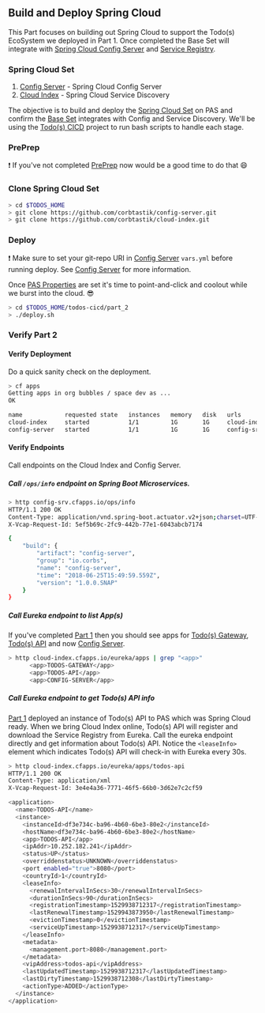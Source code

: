 ## Build and Deploy Spring Cloud   

This Part focuses on building out Spring Cloud to support the Todo(s) EcoSystem we deployed in Part 1.  Once completed the Base Set will integrate with [Spring Cloud Config Server](https://github.com/spring-cloud/spring-cloud-config) and [Service Registry](https://spring.io/blog/2015/01/20/microservice-registration-and-discovery-with-spring-cloud-and-netflix-s-eureka).

### Spring Cloud Set

1. [Config Server](https://github.com/corbtastik/config-server) - Spring Cloud Config Server
2. [Cloud Index](https://github.com/corbtastik/cloud-index) - Spring Cloud Service Discovery

The objective is to build and deploy the [Spring Cloud Set](#spring-cloud-set) on PAS and confirm the [Base Set](/PART_1.md#base-set) integrates with Config and Service Discovery.  We'll be using the [Todo(s) CICD](https://github.com/corbtastik/todos-cicd) project to run bash scripts to handle each stage.

### PrePrep

:heavy_exclamation_mark: If you've not completed [PrePrep](https://github.com/corbtastik/todos-ecosystem/blob/master/PREPREP.md) now would be a good time to do that :smile:

### Clone Spring Cloud Set  

```bash
> cd $TODOS_HOME
> git clone https://github.com/corbtastik/config-server.git
> git clone https://github.com/corbtastik/cloud-index.git
```

### Deploy  

:heavy_exclamation_mark: Make sure to set your git-repo URI in [Config Server]("") ``vars.yml`` before running deploy.  See [Config Server]("") for more information.

Once [PAS Properties](/PREPREP.md#pas-properties) are set it's time to point-and-click and coolout while we burst into the cloud. :sunglasses:

```bash
> cd $TODOS_HOME/todos-cicd/part_2
> ./deploy.sh
```

### Verify Part 2

#### Verify Deployment  

Do a quick sanity check on the deployment.

```bash
> cf apps
Getting apps in org bubbles / space dev as ...
OK

name            requested state   instances   memory   disk   urls
cloud-index     started           1/1         1G       1G     cloud-index.cfapps.io
config-server   started           1/1         1G       1G     config-srv.cfapps.io
```

#### Verify Endpoints  

Call endpoints on the Cloud Index and Config Server.

##### Call ``/ops/info`` endpoint on Spring Boot Microservices.

```bash
> http config-srv.cfapps.io/ops/info
HTTP/1.1 200 OK
Content-Type: application/vnd.spring-boot.actuator.v2+json;charset=UTF-8
X-Vcap-Request-Id: 5ef5b69c-2fc9-442b-77e1-6043abcb7174

{
    "build": {
        "artifact": "config-server",
        "group": "io.corbs",
        "name": "config-server",
        "time": "2018-06-25T15:49:59.559Z",
        "version": "1.0.0.SNAP"
    }
}
```

##### Call Eureka endpoint to list App(s)

If you've completed [Part 1](/PART_1.md) then you should see apps for [Todo(s) Gateway](https://github.com/corbtastik/todos-gateway), [Todo(s) API](https://github.com/corbtastik/todos-api) and now [Config Server](https://github.com/corbtastik/config-server).

```bash
> http cloud-index.cfapps.io/eureka/apps | grep "<app>"  
      <app>TODOS-GATEWAY</app>
      <app>TODOS-API</app>
      <app>CONFIG-SERVER</app>
```

##### Call Eureka endpoint to get Todo(s) API info  

[Part 1](/PART_1.md) deployed an instance of Todo(s) API to PAS which was Spring Cloud ready.  When we bring Cloud Index online, Todo(s) API will register and download the Service Registry from Eureka. Call the eureka endpoint directly and get information about Todo(s) API.  Notice the ``<leaseInfo>`` element which indicates Todo(s) API will check-in with Eureka every 30s.

```bash
> http cloud-index.cfapps.io/eureka/apps/todos-api
HTTP/1.1 200 OK
Content-Type: application/xml
X-Vcap-Request-Id: 3e4e4a36-7771-46f5-66b0-3d62e7c2cf59

<application>
  <name>TODOS-API</name>
  <instance>
    <instanceId>df3e734c-ba96-4b60-6be3-80e2</instanceId>
    <hostName>df3e734c-ba96-4b60-6be3-80e2</hostName>
    <app>TODOS-API</app>
    <ipAddr>10.252.182.241</ipAddr>
    <status>UP</status>
    <overriddenstatus>UNKNOWN</overriddenstatus>
    <port enabled="true">8080</port>
    <countryId>1</countryId>
    <leaseInfo>
      <renewalIntervalInSecs>30</renewalIntervalInSecs>
      <durationInSecs>90</durationInSecs>
      <registrationTimestamp>1529938712317</registrationTimestamp>
      <lastRenewalTimestamp>1529943873950</lastRenewalTimestamp>
      <evictionTimestamp>0</evictionTimestamp>
      <serviceUpTimestamp>1529938712317</serviceUpTimestamp>
    </leaseInfo>
    <metadata>
      <management.port>8080</management.port>
    </metadata>
    <vipAddress>todos-api</vipAddress>
    <lastUpdatedTimestamp>1529938712317</lastUpdatedTimestamp>
    <lastDirtyTimestamp>1529938712308</lastDirtyTimestamp>
    <actionType>ADDED</actionType>
  </instance>
</application>

```
